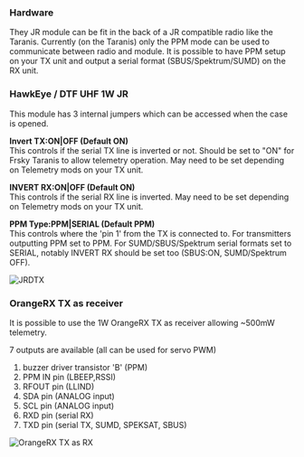 ### Hardware 

They JR module can be fit in the back of a JR compatible radio like the Taranis.
Currently (on the Taranis) only the PPM mode can be used to communicate between radio and module.
It is possible to have PPM setup on your TX unit and output a serial format (SBUS/Spektrum/SUMD) on the RX unit.

### HawkEye / DTF UHF 1W JR 

This module has 3 internal jumpers which can be accessed when the case is opened.

<b>Invert TX:ON|OFF (Default ON)</b><br>
This controls if the serial TX line is inverted or not. Should be set to "ON" for Frsky Taranis to allow telemetry operation. May need to be set depending on Telemetry mods on your TX unit.

<b>INVERT RX:ON|OFF (Default ON)</b><br>
This controls if the serial RX line is inverted. May need to be set depending on Telemetry mods on your TX unit.

<b>PPM Type:PPM|SERIAL (Default PPM)</b><br>
This controls where the 'pin 1' from the TX is connected to. For transmitters outputting PPM set to PPM. For SUMD/SBUS/Spektrum serial formats set to SERIAL, notably INVERT RX should be set too (SBUS:ON, SUMD/Spektrum OFF).

![JRDTX](https://raw.githubusercontent.com/openLRSng/openLRSngWiki/master/images/Hawkeye_JRDTX.jpg)

### OrangeRX TX as receiver 
It is possible to use the 1W OrangeRX TX as receiver allowing ~500mW telemetry.

7 outputs are available (all can be used for servo PWM)

1. buzzer driver transistor 'B' (PPM)
2. PPM IN pin (LBEEP,RSSI)
3. RFOUT pin (LLIND)
4. SDA pin (ANALOG input)
5. SCL pin (ANALOG input)
6. RXD pin (serial RX)
7. TXD pin (serial TX, SUMD, SPEKSAT, SBUS)

![OrangeRX TX as RX](https://raw.githubusercontent.com/openLRSng/openLRSngWiki/master/images/orange_tx_ppmout.jpg)
